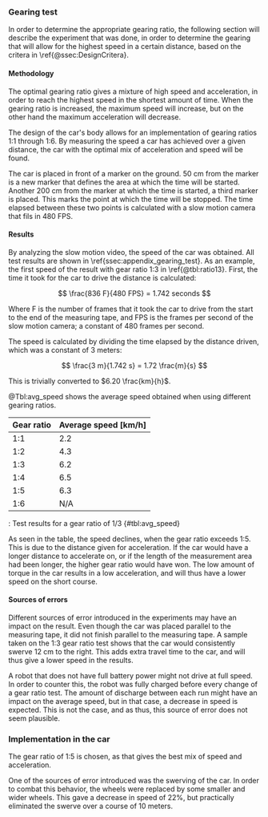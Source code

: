 ### Gearing test
In order to determine the appropriate gearing ratio, the following section will describe the experiment that was done, in order to determine the gearing that will allow for the highest speed in a certain distance, based on the critera in \ref{@ssec:DesignCritera}.

#### Methodology
The optimal gearing ratio gives a mixture of high speed and acceleration, in order to reach the highest speed in the shortest amount of time.
When the gearing ratio is increased, the maximum speed will increase, but on the other hand the maximum acceleration will decrease.

The design of the car's body allows for an implementation of gearing ratios 1:1 through 1:6.
By measuring the speed a car has achieved over a given distance, the car with the optimal mix of acceleration and speed will be found.

The car is placed in front of a marker on the ground. 50 cm from the marker is a new marker that defines the area at which the time will be started.
Another 200 cm from the marker at which the time is started, a third marker is placed.
This marks the point at which the time will be stopped.
The time elapsed between these two points is calculated with a slow motion camera that fils in 480 FPS.

#### Results
By analyzing the slow motion video, the speed of the car was obtained. All test results are shown in \ref{ssec:appendix_gearing_test}.
As an example, the first speed of the result with gear ratio 1:3 in \ref{@tbl:ratio13}.
First, the time it took for the car to drive the distance is calculated:

$$ \frac{836 F}{480 FPS} = 1.742 seconds $$

Where F is the number of frames that it took the car to drive from the start to the end of the measuring tape, and FPS is the frames per second of the slow motion camera; a constant of 480 frames per second.

The speed is calculated by dividing the time elapsed by the distance driven, which was a constant of 3 meters:

$$ \frac{3 m}{1.742 s} = 1.72 \frac{m}{s} $$

This is trivially converted to $6.20 \frac{km}{h}$.

@Tbl:avg_speed shows the average speed obtained when using different gearing ratios.

| Gear ratio | Average speed [km/h] |
| ---------- | -------------------------------- |
| 1:1        | 2.2                              |
| 1:2        | 4.3                              |
| 1:3        | 6.2                              |
| 1:4        | 6.5                              |
| 1:5        | 6.3                              |
| 1:6        | N/A                              |

: Test results for a gear ratio of 1/3 {#tbl:avg_speed}

As seen in the table, the speed declines, when the gear ratio exceeds 1:5.
This is due to the distance given for acceleration.
If the car would have a longer distance to accelerate on, or if the length of the measurement area had been longer, the higher gear ratio would have won.
The low amount of torque in the car results in a low acceleration, and will thus have a lower speed on the short course.

#### Sources of errors
Different sources of error introduced in the experiments may have an impact on the result.
Even though the car was placed parallel to the measuring tape, it did not finish parallel to the measuring tape.
A sample taken on the 1:3 gear ratio test shows that the car would consistently swerve 12 cm to the right.
This adds extra travel time to the car, and will thus give a lower speed in the results.

A robot that does not have full battery power might not drive at full speed.
In order to counter this, the robot was fully charged before every change of a gear ratio test.
The amount of discharge between each run might have an impact on the average speed, but in that case, a decrease in speed is expected.
This is not the case, and as thus, this source of error does not seem plausible.

### Implementation in the car
The gear ratio of 1:5 is chosen, as that gives the best mix of speed and acceleration.

One of the sources of error introduced was the swerving of the car.
In order to combat this behavior, the wheels were replaced by some smaller and wider wheels.
This gave a decrease in speed of 22%, but practically eliminated the swerve over a course of 10 meters.
